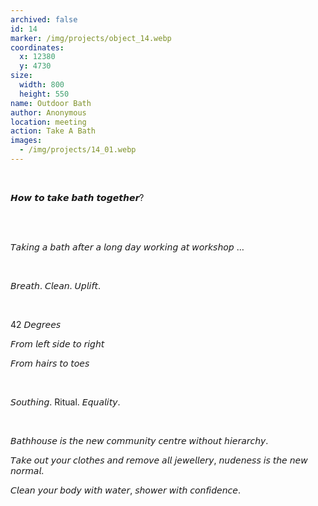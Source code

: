 ```yaml
---
archived: false
id: 14
marker: /img/projects/object_14.webp
coordinates:
  x: 12380
  y: 4730
size:
  width: 800
  height: 550
name: Outdoor Bath
author: Anonymous
location: meeting
action: Take A Bath
images:
  - /img/projects/14_01.webp
---
```

<br>

𝙃𝙤𝙬 𝙩𝙤 𝙩𝙖𝙠𝙚 𝙗𝙖𝙩𝙝 𝙩𝙤𝙜𝙚𝙩𝙝𝙚𝙧?

<br>

<br>

𝘛𝘢𝘬𝘪𝘯𝘨 𝘢 𝘣𝘢𝘵𝘩 𝘢𝘧𝘵𝘦𝘳 𝘢 𝘭𝘰𝘯𝘨 𝘥𝘢𝘺 𝘸𝘰𝘳𝘬𝘪𝘯𝘨 𝘢𝘵 𝘸𝘰𝘳𝘬𝘴𝘩𝘰𝘱 …

<br>

𝘉𝘳𝘦𝘢𝘵𝘩. 𝘊𝘭𝘦𝘢𝘯. 𝘜𝘱𝘭𝘪𝘧𝘵.

<br>

42 𝘋𝘦𝘨𝘳𝘦𝘦𝘴 


𝘍𝘳𝘰𝘮 𝘭𝘦𝘧𝘵 𝘴𝘪𝘥𝘦 𝘵𝘰 𝘳𝘪𝘨𝘩𝘵 


𝘍𝘳𝘰𝘮 𝘩𝘢𝘪𝘳𝘴 𝘵𝘰 𝘵𝘰𝘦𝘴

<br>

𝘚𝘰𝘶𝘵𝘩𝘪𝘯𝘨. Ritual. 𝘌𝘲𝘶𝘢𝘭𝘪𝘵𝘺.

<br>

𝘉𝘢𝘵𝘩𝘩𝘰𝘶𝘴𝘦 𝘪𝘴 𝘵𝘩𝘦 𝘯𝘦𝘸 𝘤𝘰𝘮𝘮𝘶𝘯𝘪𝘵𝘺 𝘤𝘦𝘯𝘵𝘳𝘦 𝘸𝘪𝘵𝘩𝘰𝘶𝘵 𝘩𝘪𝘦𝘳𝘢𝘳𝘤𝘩𝘺.


𝘛𝘢𝘬𝘦 𝘰𝘶𝘵 𝘺𝘰𝘶𝘳 𝘤𝘭𝘰𝘵𝘩𝘦𝘴 𝘢𝘯𝘥 𝘳𝘦𝘮𝘰𝘷𝘦 𝘢𝘭𝘭 𝘫𝘦𝘸𝘦𝘭𝘭𝘦𝘳𝘺, 𝘯𝘶𝘥𝘦𝘯𝘦𝘴𝘴 𝘪𝘴 𝘵𝘩𝘦 𝘯𝘦𝘸 𝘯𝘰𝘳𝘮𝘢𝘭.


𝘊𝘭𝘦𝘢𝘯 𝘺𝘰𝘶𝘳 𝘣𝘰𝘥𝘺 𝘸𝘪𝘵𝘩 𝘸𝘢𝘵𝘦𝘳, 𝘴𝘩𝘰𝘸𝘦𝘳 𝘸𝘪𝘵𝘩 𝘤𝘰𝘯𝘧𝘪𝘥𝘦𝘯𝘤𝘦.

<br>

<br>